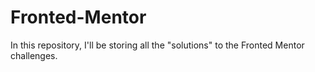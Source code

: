 # Fronted-Mentor
In this repository, I'll be storing all the "solutions" to the Fronted Mentor challenges.
